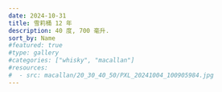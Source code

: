 ```yaml
---
date: 2024-10-31
title: 雪莉桶 12 年
description: 40 度, 700 毫升.
sort_by: Name
#featured: true
#type: gallery
#categories: ["whisky", "macallan"]
#resources:
#  - src: macallan/20_30_40_50/PXL_20241004_100905984.jpg
---
```

